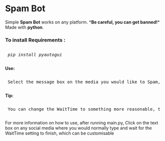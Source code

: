 # Spam Bot
<p>Simple <b>Spam Bot</b> works on any platform. *<b>Be careful, you can get banned!</b>* Made with <b>python</b>.

<h3>To install <b>Requirements :</b></h3> 
	 <pre><p> <i>pip install pyautogui</i></p></pre>
<b>Use: </b>
	<pre><p> Select the message box on the media you would like to Spam, then click 'RUN' on your IDE.</p></pre>
<b>Tip: </b>
	<pre><p> You can change the WaitTime to something more reasonable, this is set in <b>seconds</b>. Recomended is <B>10</b></p></pre>



<p> For more information on how to use, after running main.py, Click on the text box on any social media where you would normally type and wait for the WaitTime setting to finish, which can be customisable </p>
